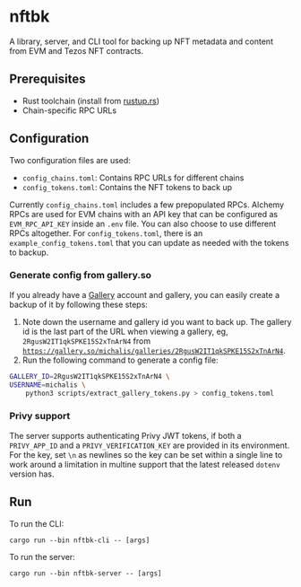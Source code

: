 # nftbk

A library, server, and CLI tool for backing up NFT metadata and content from EVM and Tezos NFT contracts.

## Prerequisites

- Rust toolchain (install from [rustup.rs](https://rustup.rs))
- Chain-specific RPC URLs

## Configuration

Two configuration files are used:
- `config_chains.toml`: Contains RPC URLs for different chains
- `config_tokens.toml`: Contains the NFT tokens to back up

Currently `config_chains.toml` includes a few prepopulated RPCs. Alchemy RPCs are used for EVM chains with an API key that can be configured as `EVM_RPC_API_KEY` inside an `.env` file. You can also choose to use different RPCs altogether. For `config_tokens.toml`, there is an `example_config_tokens.toml` that you can update as needed with the tokens to backup.

### Generate config from gallery.so

If you already have a [Gallery](https://gallery.so) account and gallery, you can easily create a backup of it by following these steps:
1. Note down the username and gallery id you want to back up. The gallery id is the last part of the URL when viewing a gallery, eg, `2RgusW2IT1qkSPKE15S2xTnArN4`  from [`https://gallery.so/michalis/galleries/2RgusW2IT1qkSPKE15S2xTnArN4`](https://gallery.so/michalis/galleries/2RgusW2IT1qkSPKE15S2xTnArN4).
2. Run the following command to generate a config file:
```bash
GALLERY_ID=2RgusW2IT1qkSPKE15S2xTnArN4 \
USERNAME=michalis \
    python3 scripts/extract_gallery_tokens.py > config_tokens.toml
```

### Privy support

The server supports authenticating Privy JWT tokens, if both a `PRIVY_APP_ID` and a `PRIVY_VERIFICATION_KEY` are provided in its environment. For the key, set `\n` as newlines so the  key can be set within a single line to work around a limitation in multine support that the latest released `dotenv` version has.

## Run

To run the CLI:

```
cargo run --bin nftbk-cli -- [args]
```

To run the server:

```
cargo run --bin nftbk-server -- [args]
```
